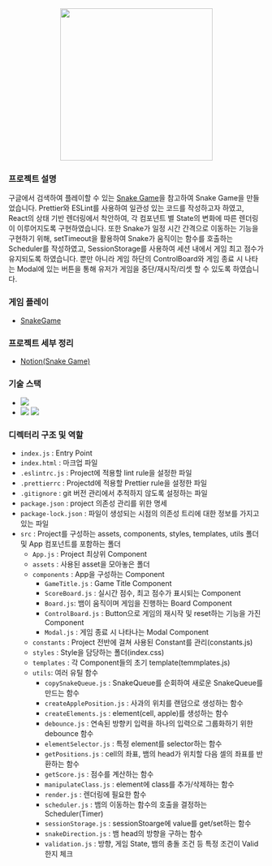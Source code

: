 <center><img src="./src/assets/snakegame.gif" width=300px/></center>

### 프로젝트 설명

구글에서 검색하여 플레이할 수 있는 [Snake Game](https://www.google.com/search?q=snakegame&ei=cfLEY7mAIZrf2roPo92h6Ak&ved=0ahUKEwj5_JPjvsv8AhWar1YBHaNuCJ0Q4dUDCA8&uact=5&oq=snakegame&gs_lcp=Cgxnd3Mtd2l6LXNlcnAQAzIHCC4QgAQQCjIHCAAQgAQQCjIHCAAQgAQQCjIHCAAQgAQQCjIHCAAQgAQQCjIHCAAQgAQQCjIHCAAQgAQQCjIGCAAQHhAKMgkIABAeEPEEEAoyBwgAEIAEEAo6CggAEEcQ1gQQsAM6BQgAEIAEOgQIABADOggIABCABBCxAzoLCAAQgAQQsQMQgwE6BQguEIAEOggILhCABBDUAjoLCC4QgAQQsQMQ1AI6CwguEIAEEMcBEK8BOg4ILhCABBCxAxDHARDRAzoECC4QQzoHCC4Q1AIQQzoECAAQQzoKCC4Q1AIQsQMQQzoOCC4QgAQQsQMQgwEQ1AI6CgguELEDENQCEEM6CAguEIAEELEDSgQIQRgASgQIRhgAUJgIWL4hYL4iaAJwAXgBgAGLAYgBkw2SAQQwLjE0mAEAoAEByAEKwAEB&sclient=gws-wiz-serp)을 참고하여 Snake Game을 만들었습니다. Prettier와 ESLint를 사용하여 일관성 있는 코드를 작성하고자 하였고, React의 상태 기반 렌더링에서 착안하여, 각 컴포년트 별 State의 변화에 따른 렌더링이 이루어지도록 구현하였습니다. 또한 Snake가 일정 시간 간격으로 이동하는 기능을 구현하기 위해, setTimeout을 활용하여 Snake가 움직이는 함수를 호출하는 Scheduler를 작성하였고, SessionStorage를 사용하여 세션 내에서 게임 최고 점수가 유지되도록 하였습니다. 뿐만 아니라 게임 하단의 ControlBoard와 게임 종료 시 나타는 Modal에 있는 버튼을 통해 유저가 게임을 중단/재시작/리셋 할 수 있도록 하였습니다.

### 게임 플레이

- [SnakeGame](https://sunghyun627.github.io/JS-SnakeGame/)

### 프로젝트 세부 정리

- [Notion(Snake Game)](https://accidental-methane-ebf.notion.site/Snake-Game-87321677a16b41eca796fba41a242b78)

### 기술 스택

- <img src="https://img.shields.io/badge/javascript-Es6+-red"/>
- <img src="https://img.shields.io/badge/ESLint-8.25.0-red"/> <img src="https://img.shields.io/badge/Prettier-2.7.1-red"/>

### 디렉터리 구조 및 역할

- `index.js` : Entry Point
- `index.html` : 마크업 파일
- `.eslintrc.js` : Project에 적용할 lint rule을 설정한 파일
- `.prettierrc` : Projectd에 적용할 Prettier rule을 설정한 파일
- `.gitignore` : git 버전 관리에서 추적하지 않도록 설정하는 파일
- `package.json` : project 의존성 관리를 위한 명세
- `package-lock.json` : 파일이 생성되는 시점의 의존성 트리에 대한 정보를 가지고 있는 파일
- `src` : Project를 구성하는 assets, components, styles, templates, utils 폴더 및 App 컴포넌트를 포함하는 폴더
  - `App.js` : Project 최상위 Component
  - `assets` : 사용된 asset을 모아놓은 폴더
  - `components` : App을 구성하는 Component
    - `GameTitle.js` : Game Title Component
    - `ScoreBoard.js` : 실시간 점수, 최고 점수가 표시되는 Component
    - `Board.js`: 뱀이 움직이며 게임을 진행하는 Board Component
    - `ControlBoard.js` : Button으로 게임의 재시작 및 reset하는 기능을 가진 Component
    - `Modal.js` : 게임 종료 시 나타나는 Modal Component
  - `constants` : Project 전반에 걸쳐 사용된 Constant를 관리(constants.js)
  - `styles` : Style을 담당하는 폴더(index.css)
  - `templates` : 각 Component들의 초기 template(temmplates.js)
  - `utils`: 여러 유틸 함수
    - `copySnakeQueue.js` : SnakeQueue를 순회하여 새로운 SnakeQueue를 만드는 함수
    - `createApplePosition.js` : 사과의 위치를 랜덤으로 생성하는 함수
    - `createElements.js` : element(cell, apple)를 생성하는 함수
    - `debounce.js` : 연속된 방향키 입력을 하나의 입력으로 그룹화하기 위한 debounce 함수
    - `elementSelector.js` : 특정 element를 selector하는 함수
    - `getPositions.js` : cell의 좌표, 뱀의 head가 위치할 다음 셀의 좌표를 반환하는 함수
    - `getScore.js` : 점수를 계산하는 함수
    - `manipulateClass.js` : element에 class를 추가/삭제하는 함수
    - `render.js` : 렌더링에 필요한 함수
    - `scheduler.js` : 뱀의 이동하는 함수의 호출을 결정하는 Scheduler(Timer)
    - `sessionStorage.js` : sessionStoarge에 value를 get/set하는 함수
    - `snakeDirection.js` : 뱀 head의 방향을 구하는 함수
    - `validation.js` : 방향, 게임 State, 뱀의 충돌 조건 등 특정 조건이 Valid한지 체크
